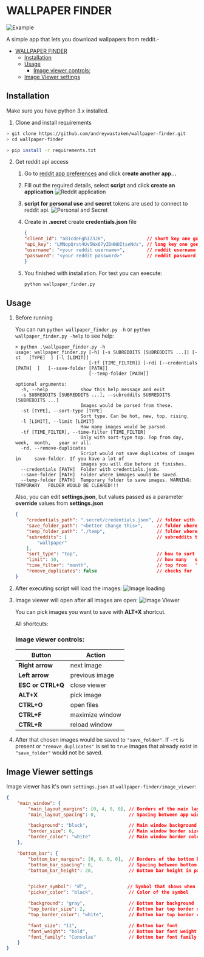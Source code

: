 # WALLPAPER FINDER
![Example](https://imgur.com/qMSnoyR.png)

A simple app that lets you download wallpapers from reddit.- 

- [WALLPAPER FINDER](#wallpaper-finder)
  - [Installation](#installation)
  - [Usage](#usage)
    - [Image viewer controls:](#image-viewer-controls)
  - [Image Viewer settings](#image-viewer-settings)

## Installation
Make sure you have python 3.x installed.

1. Clone and install requirements
```sh
> git clone https://github.com/andreywastaken/wallpaper-finder.git
> cd wallpaper-finder

> pip install -r requirements.txt
```

2. Get reddit api access
     1. Go to [reddit app preferences](https://www.reddit.com/prefs/apps) and click __create another app...__
   
     2. Fill out the required details, select __script__ and click __create an application__
    ![Reddit application](https://imgur.com/OIvQUQs.png)

     3. __script for personal use__ and __secret__ tokens are used to connect to reddit api.
    ![Personal and Secret](https://imgur.com/sw6W1Qx.png)

     4. Create in __.secret__ create __credentials.json__ file
        ```json like that:
        {
        "client_id": "aB1cdeFghI23JK",               // short key one goes here
        "api_key": "LMNopQrst4Uv5Wx67yZOHNOItseNds", // long key one goes here
        "username": "<your reddit username>",        // reddit username goes her
        "password": "<your reddit password>"         // reddit password goes here
        }
        ```
     5. You finished with installation. For test you can execute:
        ```python
        python wallpaper_finder.py
        ```

## Usage
1. Before running
   
    You can run ```python wallpaper_finder.py -h``` or ```python wallpaper_finder.py -help``` to see help:

    ```
    > python .\wallpaper_finder.py -h
    usage: wallpaper_finder.py [-h] [-s SUBREDDITS [SUBREDDITS ...]] [-st   [TYPE]  ] [-l [LIMIT]]
                               [-tf [TIME_FILTER]] [-rd] [--credentials [PATH]  ]   [--save-folder [PATH]]
                               [--temp-folder [PATH]]

    optional arguments:
      -h, --help            show this help message and exit
      -s SUBREDDITS [SUBREDDITS ...], --subreddits SUBREDDITS [SUBREDDITS ...]
                            Images would be parsed from these.
      -st [TYPE], --sort-type [TYPE]
                            Sort type. Can be hot, new, top, rising.
      -l [LIMIT], --limit [LIMIT]
                            How many images would be parsed.
      -tf [TIME_FILTER], --time-filter [TIME_FILTER]
                            Only with sort-type top. Top from day, week,  month,   year or all.
      -rd, --remove-duplicates
                            Script would not save duplicates of images in     save-folder. If you have a lot of
                            images you will die before it finishes.
      --credentials [PATH]  Folder with credentials.json.
      --save-folder [PATH]  Folder where immages would be saved.
      --temp-folder [PATH]  Temporary folder to save images. WARNING:   TEMPORARY   FOLDER WOULD BE CLEARED!!!
    ```

    Also, you can edit __settings.json__, but values passed as a parameter     __override__ values from __settings.json__
    ```json
    {
        "credentials_path": ".secret/credentials.json", // folder with    credentialas.json
        "save_folder_path": "<better change this>",     // folder where   images  are  saved
        "temp_folder_path": "./temp",                   // folder where   images  are saved during runtime
        "subreddits": [                                 // subreddits to parse
            "wallpaper"
        ],
        "sort_type": "top",                             // how to sort    submissions
        "limit": 10,                                    // how many   submissions   will be loaded
        "time_filter": "month",                         // top from   'time_filter'
        "remove_duplicates": false                      // checks for   duplicates
    }
    ```
2. After executing script will load the images:
   ![Image loading](https://imgur.com/SWpOmzt.png)

3. Image viewer will open after all images are open:
   ![Image Viewer](https://imgur.com/KBwex7c.png)

   You can pick images you want to save with __ALT+X__ shortcut.

   All shortcuts:
   ### Image viewer controls:
   | Button            | Action          |
   | ----------------- | --------------- |
   | __Right arrow__   | next image      |
   | __Left arrow__    | previous image  |
   | __ESC or CTRL+Q__ | close viewer    |
   | __ALT+X__         | pick image      |
   | __CTRL+O__        | open files      |
   | __CTRL+F__        | maximize window |
   | __CTRL+R__        | reload window   |

4. After that chosen images would be saved to ```"save_folder"```. If ```-rt``` is present or ```"remove_duplicates"``` is set to ```true``` images that already exist in ```"save_folder"``` would not be saved.

## Image Viewer settings
Image viewer has it's own ```settings.json``` at ```wallpaper-finder/image_viewer```:
```json
{
    "main_window": {
        "main_layout_margins": [0, 4, 0, 0], // Borders of the main layout (left, top, right, bottom)
        "main_layout_spacing": 0,            // Spacing between app widgets

        "background": "black",               // Main window background color 
        "border_size": 6,                    // Main window border size in px
        "border_color": "white"              // Main window border color
    },

    "bottom_bar": {
        "bottom_bar_margins": [0, 0, 0, 0],  // Borders of the bottom bar layout
        "bottom_bar_spacing": 0,             // Spacing between bottom bar widgets
        "bottom_bar_height": 28,             // Bottom bar height in px


        "picker_symbol": "🗹",               // Symbol that shows when image is picked
        "picker_color": "black",             // Color of the symbol 

        "background": "gray",                // Bottom bar background
        "top_border_size": 2,                // Bottom bar top border size in px
        "top_border_color": "white",         // Bottom bar top border color

        "font_size": "11",                   // Bottom bar font
        "font_weight": "bold",               // Bottom bar font weight
        "font_family": "Consolas"            // Bottom bar font family
    }
}
```